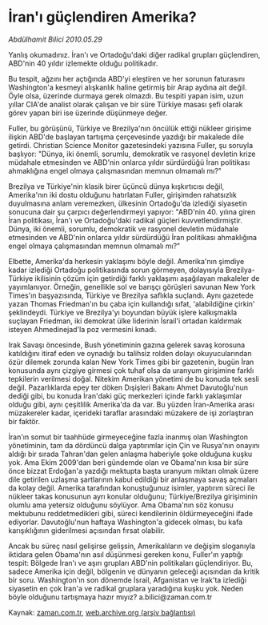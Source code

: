# İran'ı güçlendiren Amerika?

*Abdülhamit Bilici 2010.05.29*

<td class="columnist-detail">
<p>Yanlış okumadınız. İran'ı ve Ortadoğu'daki diğer radikal grupları güçlendiren, ABD'nin 40 yıldır izlemekte olduğu politikadır.</p>
<p>
<div id="haberMetinDiv">
<p>Bu tespit, ağzını her açtığında ABD'yi eleştiren ve her sorunun faturasını Washington'a kesmeyi alışkanlık haline getirmiş bir Arap aydına ait değil. Öyle olsa, üzerinde durmaya gerek olmazdı. Bu tespiti yapan isim, uzun yıllar CIA'de analist olarak çalışan ve bir süre Türkiye masası şefi olarak görev yapan biri ise üzerinde düşünmeye değer.
<p>Fuller, bu görüşünü, Türkiye ve Brezilya'nın öncülük ettiği nükleer girişime ilişkin ABD'de başlayan tartışma çerçevesinde yazdığı bir makalede dile getirdi. Christian Science Monitor gazetesindeki yazısına Fuller, şu soruyla başlıyor: "Dünya, iki önemli, sorumlu, demokratik ve rasyonel devletin krize müdahale etmesinden ve ABD'nin onlarca yıldır sürdürdüğü İran politikası ahmaklığına engel olmaya çalışmasından memnun olmamalı mı?"
<p>Brezilya ve Türkiye'nin klasik birer üçüncü dünya kışkırtıcısı değil, Amerika'nın iki dostu olduğunu hatırlatan Fuller, girişimden rahatsızlık duyulmasına anlam veremezken, ülkesinin Ortadoğu'da izlediği siyasetin sonucuna dair şu çarpıcı değerlendirmeyi yapıyor: "ABD'nin 40. yılına giren İran politikası, İran'ı ve Ortadoğu'daki radikal güçleri kuvvetlendirmiştir. Dünya, iki önemli, sorumlu, demokratik ve rasyonel devletin müdahale etmesinden ve ABD'nin onlarca yıldır sürdürdüğü İran politikası ahmaklığına engel olmaya çalışmasından memnun olmamalı mı?"
<p>Elbette, Amerika'da herkesin yaklaşımı böyle değil. Amerika'nın şimdiye kadar izlediği Ortadoğu politikasında sorun görmeyen, dolayısıyla Brezilya-Türkiye ikilisinin çözüm için getirdiği farklı yaklaşımı aşağılayan makaleler de yayımlanıyor. Örneğin, genellikle sol ve barışçı görüşleri savunan New York Times'ın başyazısında, Türkiye ve Brezilya saflıkla suçlandı. Aynı gazetede yazan Thomas Friedman'ın bu çaba için kullandığı sıfat, 'alabildiğine çirkin' şeklindeydi. Türkiye ve Brezilya'yı boyundan büyük işlere kalkışmakla suçlayan Friedman, iki demokrat ülke liderinin İsrail'i ortadan kaldırmak isteyen Ahmedinejad'la poz vermesini kınadı.
<p>Irak Savaşı öncesinde, Bush yönetiminin gazına gelerek savaş korosuna katıldığını itiraf eden ve oynadığı bu talihsiz rolden dolayı okuyucularından özür dilemek zorunda kalan New York Times gibi bir gazetenin, bugün İran konusunda aynı çizgiye girmesi çok tuhaf olsa da uranyum girişimine farklı tepkilerin verilmesi doğal. Nitekim Amerikan yönetimi de bu konuda tek sesli değil. Pazarlıklarda epey ter döken Dışişleri Bakanı Ahmet Davutoğlu'nun dediği gibi, bu konuda İran'daki güç merkezleri içinde farklı yaklaşımlar olduğu gibi, aynı çeşitlilik Amerika'da da var. Bu yüzden İran-Amerika arası müzakereler kadar, içerideki taraflar arasındaki müzakere de işi zorlaştıran bir faktör.
<p>İran'ın somut bir taahhüde girmeyeceğine fazla inanmış olan Washington yönetiminin, tam da dördüncü dalga yaptırımlar için Çin ve Rusya'nın onayını aldığı bir sırada Tahran'dan gelen anlaşma haberiyle şoke olduğuna kuşku yok. Ama Ekim 2009'dan beri gündemde olan ve Obama'nın kısa bir süre önce bizzat Erdoğan'a yazdığı mektupta başta uranyum miktarı olmak üzere dile getirilen uzlaşma şartlarının kabul edildiği bir anlaşmaya savaş açmaları da kolay değil. Amerika tarafından konuştuğunuz isimler, yaptırım süreci ile nükleer takas konusunun ayrı konular olduğunu; Türkiye/Brezilya girişiminin olumlu ama yetersiz olduğunu söylüyor. Ama Obama'nın söz konusu mektubunu reddetmedikleri gibi, süreci kendilerinin öldürmeyeceğini ifade ediyorlar. Davutoğlu'nun haftaya Washington'a gidecek olması, bu kafa karışıklığının giderilmesi açısından fırsat olabilir.
<p>Ancak bu süreç nasıl gelişirse gelişsin, Amerikalıların ve değişim sloganıyla iktidara gelen Obama'nın asıl düşünmesi gereken konu, Fuller'ın yaptığı tespit: Bölgede İran'ı ve aşırı grupları ABD'nin politikaları güçlendiriyor. Bu, sadece Amerika için değil, bölgenin ve dünyanın geleceği açısından da kritik bir soru. Washington'ın son dönemde İsrail, Afganistan ve Irak'ta izlediği siyasetin en çok İran'a ve radikal gruplara yaradığına kuşku yok. Neden böyle olduğunu tartışmaya hazır mıyız? a.bilici@zaman.com.tr </p></p></p></p></p></p></p></div>
</p>
<a href="http://web.archive.org/web/20110106175003/mailto:a.bilici@zaman.com.tr">
</a></td>

Kaynak: [zaman.com.tr](http://zaman.com.tr/yazar.do?yazino=989410), [web.archive.org (arşiv bağlantısı)](http://web.archive.org/web/20110106175003/http://www.zaman.com.tr/yazar.do?yazino=989410)

